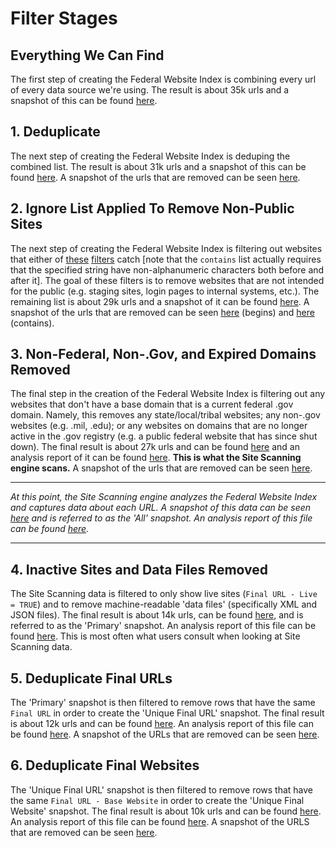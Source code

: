 # Filter Stages
  
## Everything We Can Find

The first step of creating the Federal Website Index is combining every url of every data source we're using.  The result is about 35k urls and a snapshot of this can be found [here](https://github.com/GSA/federal-website-index/blob/main/data/snapshots/combined.csv).

## 1. Deduplicate

The next step of creating the Federal Website Index is deduping the combined list.  The result is about 31k urls and a snapshot of this can be found [here](https://github.com/GSA/federal-website-index/blob/main/data/snapshots/combined-dedup.csv).  A snapshot of the urls that are removed can be seen [here](https://github.com/GSA/federal-website-index/blob/main/data/snapshots/dedup-removed.csv).  

## 2. Ignore List Applied To Remove Non-Public Sites

The next step of creating the Federal Website Index is filtering out websites that either of [these](https://github.com/GSA/federal-website-index/blob/main/criteria/ignore-list-begins.csv) [filters](https://github.com/GSA/federal-website-index/blob/main/criteria/ignore-list-contains.csv) catch [note that the `contains` list actually requires that the specified string have non-alphanumeric characters both before and after it].  The goal of these filters is to remove websites that are not intended for the public (e.g. staging sites, login pages to internal systems, etc.).  The remaining list is about 29k urls and a snapshot of it can be found [here](https://github.com/GSA/federal-website-index/blob/main/data/snapshots/remove-ignore-contains.csv).  A snapshot of the urls that are removed can be seen [here](https://github.com/GSA/federal-website-index/blob/main/data/snapshots/ignored-removed-begins.csv) (begins) and [here](https://github.com/GSA/federal-website-index/blob/main/data/snapshots/ignored-removed-contains.csv) (contains).  

## 3. Non-Federal, Non-.Gov, and Expired Domains Removed

The final step in the creation of the Federal Website Index is filtering out any websites that don't have a base domain that is a current federal .gov domain.  Namely, this removes any state/local/tribal websites; any non-.gov websites (e.g. .mil, .edu); or any websites on domains that are no longer active in the .gov registry (e.g. a public federal website that has since shut down).  The final result is about 27k urls and can be found [here](https://github.com/GSA/federal-website-index/blob/main/data/site-scanning-target-url-list.csv) and an analysis report of it can be found [here](https://github.com/GSA/site-scanning-analysis/blob/main/reports/target-url-list.csv). **This is what the Site Scanning engine scans.**  A snapshot of the urls that are removed can be seen [here](https://github.com/GSA/federal-website-index/blob/main/data/snapshots/nonfederal-removed.csv).  

----- 

_At this point, the Site Scanning engine analyzes the Federal Website Index and captures data about each URL.  A snapshot of this data can be seen [here](https://api.gsa.gov/technology/site-scanning/data/weekly-snapshot-all.csv) and is referred to as the 'All' snapshot. An analysis report of this file can be found [here](https://github.com/GSA/site-scanning-analysis/blob/main/reports/snapshot-all.csv)._

-----

## 4. Inactive Sites and Data Files Removed

The Site Scanning data is filtered to only show live sites (`Final URL - Live = TRUE`) and to remove machine-readable 'data files' (specifically XML and JSON files).  The final result is about 14k urls, can be found [here](https://api.gsa.gov/technology/site-scanning/data/weekly-snapshot.csv), and is referred to as the 'Primary' snapshot. An analysis report of this file can be found [here](https://github.com/GSA/site-scanning-analysis/blob/main/reports/snapshot-primary.csv). This is most often what users consult when looking at Site Scanning data.  

## 5. Deduplicate Final URLs

The 'Primary' snapshot is then filtered to remove rows that have the same `Final URL` in order to create the 'Unique Final URL' snapshot.  The final result is about 12k urls and can be found [here](https://github.com/GSA/site-scanning-analysis/blob/main/unique_website_list/results/weekly-snapshot-unique-final-urls.csv).  An analysis report of this file can be found [here](https://github.com/GSA/site-scanning-analysis/blob/main/reports/unique-url.csv).  A snapshot of the URLs that are removed can be seen [here](https://github.com/GSA/site-scanning-analysis/blob/main/unique_website_list/results/removed-final-urls.csv).  

## 6. Deduplicate Final Websites

The 'Unique Final URL' snapshot is then filtered to remove rows that have the same `Final URL - Base Website` in order to create the 'Unique Final Website' snapshot.  The final result is about 10k urls and can be found [here](https://github.com/GSA/site-scanning-analysis/blob/main/unique_website_list/results/weekly-snapshot-unique-final-websites.csv).  An analysis report of this file can be found [here](https://github.com/GSA/site-scanning-analysis/blob/main/reports/unique-website.csv). A snapshot of the URLS that are removed can be seen [here](https://github.com/GSA/site-scanning-analysis/blob/main/unique_website_list/results/removed-final-url-websites.csv).  






